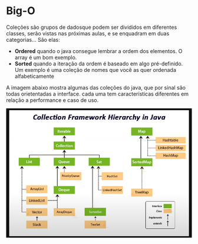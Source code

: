 # Big-O

Coleções são grupos de dadosque podem ser divididos em diferentes classes, serão vistas nas próximas aulas, e se enquadram em duas categorias... São elas:

- **Ordered** quando o java consegue lembrar a ordem dos elementos. O array é um bom exemplo.
- **Sorted** quando a iteração da ordem é baseado em algo pré-definido. Um exemplo é uma coleção de nomes que você as quer ordenada alfabeticamente

A imagem abaixo mostra algumas das coleções do java, que por sinal são todas orietentadas a interface. cada uma tem características diferentes em relação a performance e caso de uso.

![alt](./img/java's%20collection%20framework%20hierarchy.png)